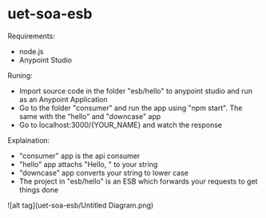 # uet-soa-esb

Requirements:
- node.js
- Anypoint Studio

Runing:
- Import source code in the folder "esb/hello" to anypoint studio and run as an Anypoint Application
- Go to the folder "consumer" and run the app using "npm start". The same with the "hello" and "downcase" app
- Go to localhost:3000/{YOUR_NAME} and watch the response

Explaination:
- "consumer" app is the api consumer
- "hello" app attachs "Hello, " to your string
- "downcase" app converts your string to lower case
- The project in "esb/hello" is an ESB which forwards your requests to get things done

![alt tag](uet-soa-esb/Untitled Diagram.png)
